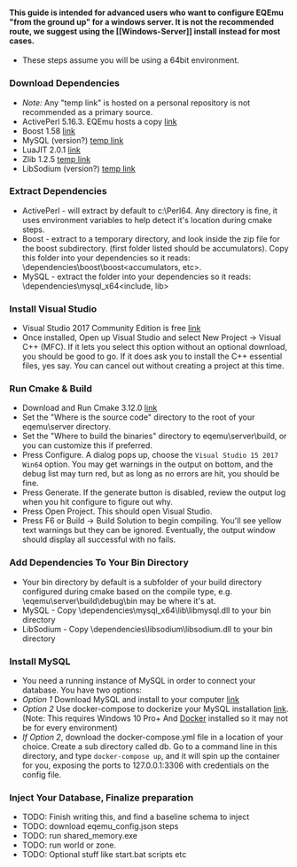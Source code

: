 #### This guide is intended for advanced users who want to configure EQEmu "from the ground up" for a windows server. It is not the recommended route, we suggest using the [[Windows-Server]] install instead for most cases.

* These steps assume you will be using a 64bit environment.

### Download Dependencies

* *Note:* Any "temp link" is hosted on a personal repository is not recommended as a primary source.
* ActivePerl 5.16.3. EQEmu hosts a copy [link](https://raw.githubusercontent.com/EQEmu/eqemu.github.com/master/downloads/ActivePerl-5.16.3.1604-MSWin32-x64-298023.msi)
* Boost 1.58 [link](https://sourceforge.net/projects/boost/files/boost/1.58.0/boost_1_58_0.zip/download)
* MySQL (version?) [temp link](https://github.com/xackery/eqemu/releases/download/v0.02/mysql_x64.zip)
* LuaJIT 2.0.1 [link](http://luajit.org/download.html)
* Zlib 1.2.5 [temp link](https://github.com/xackery/eqemu/releases/download/v0.02/zlib_x64.zip)
* LibSodium (version?) [temp link](https://github.com/xackery/eqemu/releases/download/v0.02/libsodium.zip)

### Extract Dependencies

* ActivePerl - will extract by default to c:\Perl64. Any directory is fine, it uses environment variables to help detect it's location during cmake steps. 
* Boost - extract to a temporary directory, and look inside the zip file for the boost subdirectory. (first folder listed should be accumulators). Copy this folder into your dependencies so it reads: \dependencies\boost\boost\<accumulators, etc>.
* MySQL - extract the folder into your dependencies so it reads: \dependencies\mysql_x64\<include, lib>

### Install Visual Studio

* Visual Studio 2017 Community Edition is free [link](https://visualstudio.microsoft.com/downloads/)
* Once installed, Open up Visual Studio and select New Project -> Visual C++ (MFC). If it lets you select this option without an optional download, you should be good to go. If it does ask you to install the C++ essential files, yes say. You can cancel out without creating a project at this time.

### Run Cmake & Build

* Download and Run Cmake 3.12.0 [link](https://cmake.org/download/)
* Set the "Where is the source code" directory to the root of your eqemu\server directory.
* Set the "Where to build the binaries" directory to eqemu\server\build, or you can customize this if preferred.
* Press Configure. A dialog pops up, choose the `Visual Studio 15 2017 Win64` option. You may get warnings in the output on bottom, and the debug list may turn red, but as long as no errors are hit, you should be fine.
* Press Generate. If the generate button is disabled, review the output log when you hit configure to figure out why.
* Press Open Project. This should open Visual Studio.
* Press F6 or Build -> Build Solution to begin compiling. You'll see yellow text warnings but they can be ignored. Eventually, the output window should display all successful with no fails.

### Add Dependencies To Your Bin Directory

* Your bin directory by default is a subfolder of your build directory configured during cmake based on the compile type, e.g. \eqemu\server\build\debug\bin may be where it's at.
* MySQL - Copy \dependencies\mysql_x64\lib\libmysql.dll to your bin directory
* LibSodium - Copy \dependencies\libsodium\libsodium.dll to your bin directory

### Install MySQL

* You need a running instance of MySQL in order to connect your database. You have two options:
* *Option 1* Download MySQL and install to your computer [link](https://www.mysql.com/downloads/)
* *Option 2* Use docker-compose to dockerize your MySQL installation [link](https://gist.github.com/xackery/d93e05825b2db74425086bde617ac635). (Note: This requires Windows 10 Pro+ And [Docker](https://store.docker.com/editions/community/docker-ce-desktop-windows) installed so it may not be for every environment)
* *If Option 2*, download the docker-compose.yml file in a location of your choice. Create a sub directory called db. Go to a command line in this directory, and type `docker-compose up`, and it will spin up the container for you, exposing the ports to 127.0.0.1:3306 with credentials on the config file.

### Inject Your Database, Finalize preparation

* TODO: Finish writing this, and find a baseline schema to inject
* TODO: download eqemu_config.json steps
* TODO: run shared_memory.exe
* TODO: run world or zone.
* TODO: Optional stuff like start.bat scripts etc

